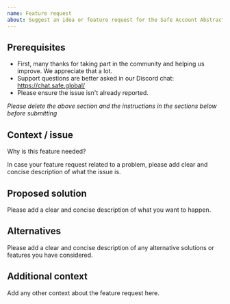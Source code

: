 ```yaml
---
name: Feature request
about: Suggest an idea or feature request for the Safe Account Abstraction SDK
---
```


## Prerequisites

- First, many thanks for taking part in the community and helping us improve. We appreciate that a lot.
- Support questions are better asked in our Discord chat: https://chat.safe.global/
- Please ensure the issue isn't already reported.

*Please delete the above section and the instructions in the sections below before submitting*

## Context / issue

Why is this feature needed?

In case your feature request related to a problem, please add clear and concise description of what the issue is.

## Proposed solution

Please add a clear and concise description of what you want to happen.

## Alternatives

Please add a clear and concise description of any alternative solutions or features you have considered.

## Additional context

Add any other context about the feature request here.
